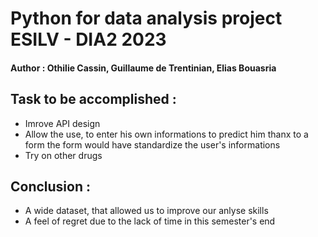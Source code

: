 # Python for data analysis project ESILV - DIA2 2023
#### Author : Othilie Cassin, Guillaume de Trentinian, Elias Bouasria

## Task to be accomplished :
- Imrove API design 
- Allow the use, to enter his own informations to predict him thanx to a form
  the form would have standardize the user's informations
- Try on other drugs 

## Conclusion :
- A wide dataset, that allowed us to improve our anlyse skills
- A feel of regret due to the lack of time in this semester's end
